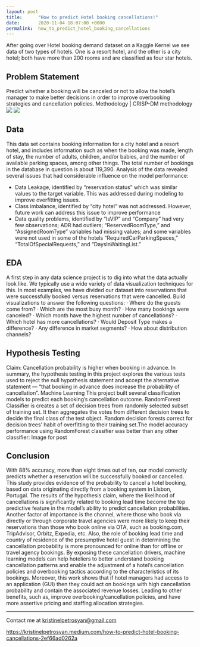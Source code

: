 ```yaml
---
layout: post
title:      "How to predict Hotel booking cancellations!"
date:       2020-11-04 18:07:00 +0000
permalink:  how_to_predict_hotel_booking_cancellations
---
```





After going over Hotel booking demand dataset on a Kaggle Kernel we see data of two types of hotels. One is a resort hotel, and the other is a city hotel; both have more than 200 rooms and are classified as four star hotels.

## Problem Statement
Predict whether a booking will be canceled or not to allow the hotel’s manager to make better decisions in order to improve overbooking strategies and cancellation policies.
Methodology | CRISP-DM methodology
![](http://)
![](http://)
## Data
This data set contains booking information for a city hotel and a resort hotel, and includes information such as when the booking was made, length of stay, the number of adults, children, and/or babies, and the number of available parking spaces, among other things. The total number of bookings in the database in question is about 119,390. Analysis of the data revealed several issues that had considerable influence on the model performance:
- Data Leakage, identified by “reservation status” which was similar values to the target variable. This was addressed during modeling to improve overfitting issues.
- Class imbalance, identified by “city hotel” was not addressed. However, future work can address this issue to improve performance
- Data quality problems, identified by “IsVIP” and “Company” had very few observations; ADR had outliers; “ReservedRoomType,” and “AssignedRoomType” variables had missing values; and some variables were not used in some of the hotels “RequiredCarParkingSpaces,” “TotalOfSpecialRequests,” and “DaysInWaitingList.”

## EDA
A first step in any data science project is to dig into what the data actually look like. We typically use a wide variety of data visualization techniques for this. In most examples, we have divided our dataset into reservations that were successfully booked versus reservations that were cancelled.
Build visualizations to answer the following questions:
· Where do the guests come from?
· Which are the most busy month?
· How many bookings were canceled?
· Which month have the highest number of cancellations?
· Which hotel has more cancellations?
· Would Deposit Type makes a difference?
· Any difference in market segments?
· How about distribution channels?

## Hypothesis Testing
Claim: Cancellation probability is higher when booking in advance.
In summary, the hypothesis testing in this project explores the various tests used to reject the null hypothesis statement and accept the alternative statement — “that booking in advance does increase the probability of cancellation”.
Machine Learning
This project built several classification models to predict each booking’s cancellation outcome. RandomForest Classifier is creates a set of decision trees from randomly selected subset of training set. It then aggregates the votes from different decision trees to decide the final class of the test object. Random decision forests correct for decision trees’ habit of overfitting to their training set.The model accuracy performance using RandomForest classifier was better than any other classifier:
Image for post

## Conclusion
With 88% accuracy, more than eight times out of ten, our model correctly predicts whether a reservation will be successfully booked or cancelled.
This study provides evidence of the probability to cancel a hotel booking, based on data originating directly from a booking system in Lisbon, Portugal. The results of the hypothesis claim, where the likelihood of cancellations is significantly related to booking lead time become the top predictive feature in the model’s ability to predict cancellation probabilities.
Another factor of importance is the channel, where those who book via directly or through corporate travel agencies were more likely to keep their reservations than those who book online via OTA, such as booking.com, TripAdvisor, Orbitz, Expedia, etc.
Also, the role of booking lead time and country of residence of the presumptive hotel guest in determining the cancellation probability is more pronounced for online than for offline or travel agency bookings.
By exposing these cancellation drivers, machine learning models can help hoteliers to better understand booking cancellation patterns and enable the adjustment of a hotel’s cancellation policies and overbooking tactics according to the characteristics of its bookings. Moreover, this work shows that if hotel managers had access to an application (GUI) then they could act on bookings with high cancellation probability and contain the associated revenue losses. Leading to other benefits, such as, improve overbooking/cancellation policies, and have more assertive pricing and staffing allocation strategies.
_________________________
Contact me at kristinelpetrosyan@gmail.com

https://kristinelpetrosyan.medium.com/how-to-predict-hotel-booking-cancellations-2ef66ad0262a

